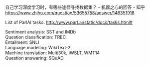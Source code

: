 自己学习深度学习时，有哪些途径寻找数据集？ - 机器之心的回答 - 知乎
https://www.zhihu.com/question/53655758/answer/146351918

List of ParlAI tasks: http://www.parl.ai/static/docs/tasks.html#

Sentiment analysis: SST and IMDb \
Question classification: TREC \
Entailment: SNLI \
Language modeling: WikiText-2 \
Machine translation: Multi30k, IWSLT, WMT14 \
Question answering: SQuAD 
